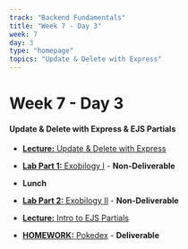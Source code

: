 ```yaml
---
track: "Backend Fundamentals"
title: "Week 7 - Day 3"
week: 7
day: 3
type: "homepage"
topics: "Update & Delete with Express"
---
```


# Week 7 - Day 3

#### Update & Delete with Express & EJS Partials


- [**Lecture:** Update & Delete with Express](/backend-fundamentals/week-7/day-3/lecture-materials/update-and-delete/)

- [**Lab Part 1:** Exobilogy I](/backend-fundamentals/week-7/day-3/labs/exobiology-1) - **Non-Deliverable**

- **Lunch**

- [**Lab Part 2:** Exobilogy II](/backend-fundamentals/week-7/day-3/labs/exobiology-2) - **Non-Deliverable**

- [**Lecture:** Intro to EJS Partials](/backend-fundamentals/week-7/day-3/lecture-materials/intro-to-ejs-partials/)

- [**HOMEWORK:** Pokedex](/backend-fundamentals/week-7/day-3/labs/pokedex) - **Deliverable**
